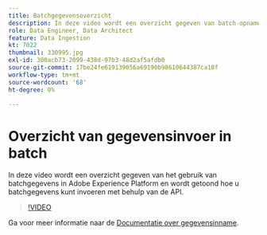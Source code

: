 ```yaml
---
title: Batchgegevensoverzicht
description: In deze video wordt een overzicht gegeven van batch-opname in Adobe Experience Platform en wordt getoond hoe u batchgegevens kunt invoeren met de API.
role: Data Engineer, Data Architect
feature: Data Ingestion
kt: 7022
thumbnail: 330995.jpg
exl-id: 300acb73-2099-438d-97b3-48d2af5afdb0
source-git-commit: 17be24fe619139056a69190b98610644387ca18f
workflow-type: tm+mt
source-wordcount: '68'
ht-degree: 0%

---
```


# Overzicht van gegevensinvoer in batch

In deze video wordt een overzicht gegeven van het gebruik van batchgegevens in Adobe Experience Platform en wordt getoond hoe u batchgegevens kunt invoeren met behulp van de API.

>[!VIDEO](https://video.tv.adobe.com/v/330995?quality=12&learn=on)

Ga voor meer informatie naar de [Documentatie over gegevensinname](https://experienceleague.adobe.com/docs/experience-platform/ingestion/home.html).